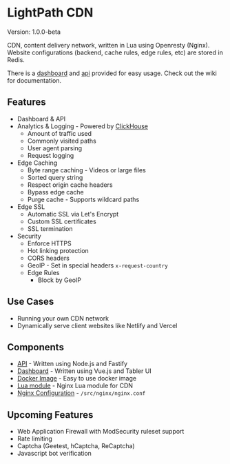 # LightPath CDN
Version: 1.0.0-beta

CDN, content delivery network, written in Lua using Openresty (Nginx). Website configurations (backend, cache rules, edge rules, etc) are stored in Redis.

There is a [dashboard](./dashboard) and [api](./api) provided for easy usage. Check out the wiki for documentation.

## Features
* Dashboard & API
* Analytics & Logging  - Powered by [ClickHouse](https://clickhouse.com/)
  * Amount of traffic used
  * Commonly visited paths
  * User agent parsing
  * Request logging
* Edge Caching
  * Byte range caching  - Videos or large files
  * Sorted query string
  * Respect origin cache headers
  * Bypass edge cache
  * Purge cache - Supports wildcard paths
* Edge SSL
  * Automatic SSL via Let's Encrypt
  * Custom SSL certificates
  * SSL termination
* Security
  * Enforce HTTPS
  * Hot linking protection
  * CORS headers
  * GeoIP - Set in special headers `x-request-country`
  * Edge Rules
    * Block by GeoIP

## Use Cases
* Running your own CDN network
* Dynamically serve client websites like Netlify and Vercel

## Components
* [API](./api) - Written using Node.js and Fastify
* [Dashboard](./dashboard) - Written using Vue.js and Tabler UI
* [Docker Image](./Dockerfile) - Easy to use docker image
* [Lua module](./nginx/src) - Nginx Lua module for CDN
* [Nginx Configuration](./nginx/nginx.conf) - `/src/nginx/nginx.conf`

## Upcoming Features
* Web Application Firewall with ModSecurity ruleset support
* Rate limiting
* Captcha (Geetest, hCaptcha, ReCaptcha)
* Javascript bot verification